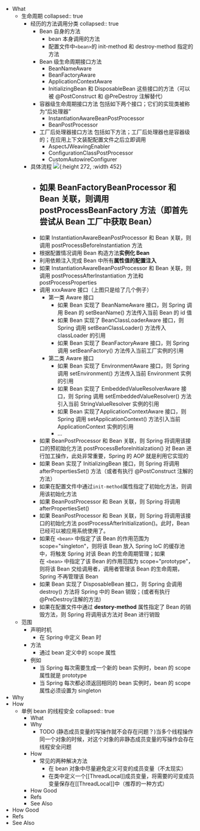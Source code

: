 - What
	- 生命周期
	  collapsed:: true
		- 经历的方法调用分类
		  collapsed:: true
			- Bean 自身的方法
				- bean 本身调用的方法
				- 配置文件中`<bean>`的 init-method 和 destroy-method 指定的方法
			- Bean 级生命周期接口方法
				- BeanNameAware
				- BeanFactoryAware
				- ApplicationContextAware
				- InitializingBean 和 DisposableBean 这些接口的方法（可以被 @PostConstruct 和 @PreDestroy 注解替代）
			- 容器级生命周期接口方法
			  包括如下两个接口；它们的实现类被称为“后处理器”
				- InstantiationAwareBeanPostProcessor
				- BeanPostProcessor
			- 工厂后处理器接口方法
			  包括如下方法；工厂后处理器也是容器级的；在应用上下文装配配置文件之后立即调用
				- AspectJWeavingEnabler
				- ConfigurationClassPostProcessor
				- CustomAutowireConfigurer
		- 具体流程
		  ![](https://pdai.tech/images/spring/springframework/spring-framework-ioc-source-102.png){:height 272, :width 452}
			- 如果 BeanFactoryBeanProcessor 和 Bean 关联，则调用postProcessBeanFactory 方法（即首先尝试从 Bean 工厂中获取 Bean）
			  ---
			- 如果 InstantiationAwareBeanPostProcessor 和 Bean 关联，则调用 postProcessBeforeInstantiation 方法
			- 根据配置情况调用 Bean 构造方法**实例化 Bean**
			- 利用依赖注入完成 Bean 中所有**属性值的配置注入**
			- 如果 InstantiationAwareBeanPostProcessor 和 Bean 关联，则调用 postProcessAfterInstantiation 方法和 postProcessProperties
			- 调用 xxxAware 接口（上图只是给了几个例子）
				- 第一类 Aware 接口
					- 如果 Bean 实现了 BeanNameAware 接口，则 Spring 调用 Bean 的 setBeanName() 方法传入当前 Bean 的 id 值
					- 如果 Bean 实现了 BeanClassLoaderAware 接口，则 Spring 调用 setBeanClassLoader() 方法传入 classLoader 的引用
					- 如果 Bean 实现了 BeanFactoryAware 接口，则 Spring 调用 setBeanFactory() 方法传入当前工厂实例的引用
				- 第二类 Aware 接口
					- 如果 Bean 实现了 EnvironmentAware 接口，则 Spring 调用 setEnvironment() 方法传入当前 Environment 实例的引用
					- 如果 Bean 实现了 EmbeddedValueResolverAware 接口，则 Spring 调用 setEmbeddedValueResolver() 方法引入当前 StringValueResolver 实例的引用
					- 如果 Bean 实现了ApplicationContextAware 接口，则 Spring 调用 setApplicationContext() 方法引入当前 ApplicationContext 实例的引用
					- ...
			- 如果 BeanPostProcessor 和 Bean 关联，则 Spring 将调用该接口的预初始化方法 postProcessBeforeInitialzation() 对 Bean 进行加工操作，此处非常重要，Spring 的 AOP 就是利用它实现的
			- 如果 Bean 实现了 InitializingBean 接口，则 Spring 将调用 afterPropertiesSet() 方法（或者有执行 @PostConstruct 注解的方法）
			- 如果在配置文件中通过`init-method`属性指定了初始化方法，则调用该初始化方法
			- 如果 BeanPostProcessor 和 Bean 关联，则 Spring 将调用 afterPropertiesSet()
			- 如果 BeanPostProcessor 和 Bean 关联，则 Spring 将调用该接口的初始化方法 postProcessAfterInitialization()。此时，Bean 已经可以被应用系统使用了。
			- 如果在 `<bean>` 中指定了该 Bean 的作用范围为 scope="singleton"，则将该 Bean 放入 Spring IoC 的缓存池中，将触发 Spring 对该 Bean 的生命周期管理；如果在 `<bean>` 中指定了该 Bean 的作用范围为 scope="prototype"，则将该 Bean 交给调用者，调用者管理该 Bean 的生命周期，Spring 不再管理该 Bean
			- 如果 Bean 实现了 DisposableBean 接口，则 Spring 会调用 destroy() 方法将 Spring 中的 Bean 销毁；(或者有执行@PreDestroy注解的方法)
			- 如果在配置文件中通过 **destory-method** 属性指定了 Bean 的销毁方法，则 Spring 将调用该方法对 Bean 进行销毁
	- 范围
		- 声明时机
			- 在 Spring 中定义 Bean 时
		- 方法
			- 通过 bean 定义中的 scope 属性
		- 例如
			- 当 Spring 每次需要生成一个新的 bean 实例时，bean 的 scope 属性就是 prototype
			- 当 Spring 每次都必须返回相同的 bean 实例时，bean 的 scope 属性必须设置为 singleton
- Why
- How
	- 单例 bean 的线程安全
	  collapsed:: true
		- What
		- Why
			- TODO (静态成员变量的写操作就不会存在问题？)当多个线程操作同一个对象的时候，对这个对象的非静态成员变量的写操作会存在线程安全问题
		- How
			- 常见的两种解决方法
				- 在 bean 对象中尽量避免定义可变的成员变量（不太现实）
				- 在类中定义一个[[ThreadLocal]]成员变量，将需要的可变成员变量保存在[[ThreadLocal]]中（推荐的一种方式）
		- How Good
		- Refs
		- See Also
- How Good
- Refs
- See Also